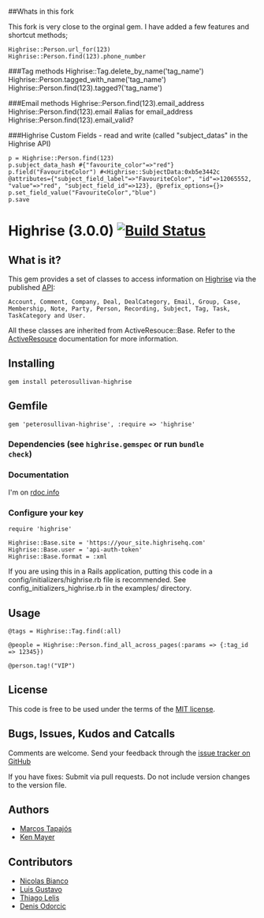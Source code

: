 ##Whats in this fork

This fork is very close to the orginal gem. I have added a few features and shortcut methods;

    Highrise::Person.url_for(123)
    Highrise::Person.find(123).phone_number
    
###Tag methods 
    Highrise::Tag.delete_by_name('tag_name')
    Highrise::Person.tagged_with_name('tag_name')
    Highrise::Person.find(123).tagged?('tag_name')
    
###Email methods
    Highrise::Person.find(123).email_address
    Highrise::Person.find(123).email #alias for email_address 
    Highrise::Person.find(123).email_valid?
 
###Highrise Custom Fields - read and write (called "subject_datas" in the Highrise API)

    p = Highrise::Person.find(123)
    p.subject_data_hash #{"favourite_color"=>"red"}
    p.field("FavouriteColor") #<Highrise::SubjectData:0xb5e3442c @attributes={"subject_field_label"=>"FavouriteColor", "id"=>12065552, "value"=>"red", "subject_field_id"=>123}, @prefix_options={}>
    p.set_field_value("FavouriteColor","blue")
    p.save

# Highrise (3.0.0) [![Build Status](https://secure.travis-ci.org/tapajos/highrise.png)](http://travis-ci.org/tapajos/highrise)

## What is it?

This gem provides a set of classes to access information on [Highrise][h] via the published [API][api]:

    Account, Comment, Company, Deal, DealCategory, Email, Group, Case, Membership, Note, Party, Person, Recording, Subject, Tag, Task, TaskCategory and User.

All these classes are inherited from ActiveResouce::Base. Refer to the [ActiveResouce][ar] documentation for more information.

## Installing

    gem install peterosullivan-highrise
    
## Gemfile
    gem 'peterosullivan-highrise', :require => 'highrise' 

### Dependencies (see <code>highrise.gemspec</code> or run <code>bundle check</code>)

### Documentation

  I'm on [rdoc.info][rdoc]

### Configure your key
    
    require 'highrise'
    
    Highrise::Base.site = 'https://your_site.highrisehq.com'
    Highrise::Base.user = 'api-auth-token'
    Highrise::Base.format = :xml

If you are using this in a Rails application, putting this code in a config/initializers/highrise.rb
file is recommended. See config_initializers_highrise.rb in the examples/ directory.

## Usage

    @tags = Highrise::Tag.find(:all)
    
    @people = Highrise::Person.find_all_across_pages(:params => {:tag_id => 12345})
    
    @person.tag!("VIP")

## License

This code is free to be used under the terms of the [MIT license][mit].

## Bugs, Issues, Kudos and Catcalls

Comments are welcome. Send your feedback through the [issue tracker on GitHub][i]

If you have fixes: Submit via pull requests. Do not include version changes to the 
version file. 

## Authors

* [Marcos Tapajós][tapajos]
* [Ken Mayer][kmayer]

## Contributors

* [Nicolas Bianco][slainer86]
* [Luis Gustavo][luisbebop]
* [Thiago Lelis][ThiagoLelis]
* [Denis Odorcic][odorcicd]



[api]: http://developer.37signals.com/highrise
[ar]: http://api.rubyonrails.org/classes/ActiveResource/Base.html
[c]:  http://api.rubyonrails.org/classes/ActiveSupport/Cache
[h]:  http://www.highrisehq.com/
[i]:  https://github.com/tapajos/highrise/issues
[kmayer]: https://github.com/kmayer
[luisbebop]: https://github.com/luisbebop
[mit]:http://www.opensource.org/licenses/mit-license.php
[slainer86]: https://github.com/slainer86
[odorcicd]: https://github.com/odorcicd
[rdoc]: http://rdoc.info/projects/tapajos/highrise
[tapajos]: http://www.improveit.com.br/en/company/tapajos
[ThiagoLelis]: https://github.com/ThiagoLelis
